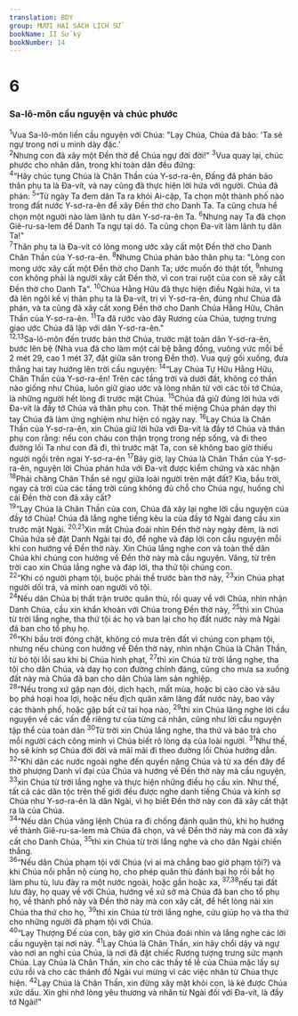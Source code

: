 ```yaml
---
translation: BDY
group: MƯƠI HAI SÁCH LỊCH SỬ
bookName: II Sử ký 
bookNumber: 14
---
```


<div class="title"><h1>6</h1><h3>Sa-lô-môn cầu nguyện và chúc phước</h3></div>
<span class="verse 2su_6_1"><sup>1</sup>Vua Sa-lô-môn liền cầu nguyện với Chúa: &#34;Lạy Chúa, Chúa đã bảo: &#39;Ta sẽ ngự trong nơi u minh dày đặc.&#39;<br/></span>
<span class="verse 2su_6_2"><sup>2</sup>Nhưng con đã xây một Đền thờ để Chúa ngự đời đời!&#34; </span>
<span class="verse 2su_6_3"><sup>3</sup>Vua quay lại, chúc phước cho nhân dân, trong khi toàn dân đều đứng:<br/></span>
<span class="verse 2su_6_4"><sup>4</sup>“Hãy chúc tụng Chúa là Chân Thần của Y-sơ-ra-ên, Đấng đã phán bảo thân phụ ta là Đa-vít, và nay cũng đã thực hiện lời hứa với người. Chúa đã phán: </span>
<span class="verse 2su_6_5"><sup>5</sup>“Từ ngày Ta đem dân Ta ra khỏi Ai-cập, Ta chọn một thành phố nào trong đất nước Y-sơ-ra-ên để xây Đền thờ cho Danh Ta. Ta cũng chưa hề chọn một người nào làm lãnh tụ dân Y-sơ-ra-ên Ta. </span>
<span class="verse 2su_6_6"><sup>6</sup>Nhưng nay Ta đã chọn Giê-ru-sa-lem để Danh Ta ngự tại dó. Ta cũng chọn Đa-vít làm lãnh tụ dân Ta!&#34;<br/></span>
<span class="verse 2su_6_7"><sup>7</sup>Thân phụ ta là Đa-vít có lòng mong ước xây cất một Đền thờ cho Danh Chân Thần của Y-sơ-ra-ên. </span>
<span class="verse 2su_6_8"><sup>8</sup>Nhưng Chúa phán bảo thân phụ ta: &#34;Lòng con mong ước xây cất một Đền thờ cho Danh Ta; ước muốn đó thật tốt, </span>
<span class="verse 2su_6_9"><sup>9</sup>nhưng con không phải là người xây cất Đền thờ, vì con trai ruột của con sẽ xây cất Đền thờ cho Danh Ta&#34;. </span>
<span class="verse 2su_6_10"><sup>10</sup>Chúa Hằng Hữu đã thực hiện điều Ngài hứa, vì ta đã lên ngôi kế vị thân phụ ta là Đa-vít, trị vì Y-sơ-ra-ên, đúng như Chúa đã phán, và ta cũng đã xây cất xong Đền thờ cho Danh Chúa Hằng Hữu, Chân Thần của Y-sơ-ra-ên. </span>
<span class="verse 2su_6_11"><sup>11</sup>Ta đã rước vào đây Rương của Chúa, tượng trưng giao ước Chúa đã lập với dân Y-sơ-ra-ên.&#34;<br/></span>
<span class="verse 2su_6_12 2su_6_13"><sup>12,13</sup>Sa-lô-môn đến trước bàn thờ Chúa, trước mặt toàn dân Y-sơ-ra-ên, bước lên bệ (Nhà vua đã cho làm một cái bệ bằng đồng, vuông vức mỗi bề 2 mét 29, cao 1 mét 37, đặt giữa sân trong Đền thờ). Vua quỳ gối xuống, đưa thẳng hai tay hướng lên trời cầu nguyện: </span>
<span class="verse 2su_6_14"><sup>14</sup>“Lạy Chúa Tự Hữu Hằng Hữu, Chân Thần của Y-sơ-ra-ên! Trên các tầng trời và dưới đất, không có thần nào giống như Chúa, luôn giữ giao ước và lòng nhân từ với các tôi tớ Chúa, là những người hết lòng đi trước mặt Chúa. </span>
<span class="verse 2su_6_15"><sup>15</sup>Chúa đã giữ đúng lời hứa với Đa-vít là đầy tớ Chúa và thân phụ con. Thật thế miệng Chúa phán dạy thì tay Chúa đã làm ứng nghiệm như hiện có ngày nay. </span>
<span class="verse 2su_6_16"><sup>16</sup>Lạy Chúa là Chân Thần của  Y-sơ-ra-ên, xin Chúa giữ lời hứa với Đa-vít là đầy tớ Chúa và thân phụ con rằng: nếu con cháu con thận trọng trong nếp sống, và đi theo đường lối Ta như con đã đi, thì trước mặt Ta, con sẽ không bao giờ thiếu người ngồi trên ngai Y-sơ-ra-ên </span>
<span class="verse 2su_6_17"><sup>17</sup>Bây giờ, lạy Chúa là Chân Thần của Y-sơ-ra-ên, nguyện lời Chúa phán hứa với Đa-vít được kiểm chứng và xác nhận </span>
<span class="verse 2su_6_18"><sup>18</sup>Phải chăng Chân Thần sẽ ngự giữa loài người trên mặt đất? Kìa, bầu trời, ngay cả trời của các tầng trời cũng không đủ chỗ cho Chúa ngự, huống chi cái Đền thờ con đã xây cất?<br/></span>
<span class="verse 2su_6_19"><sup>19</sup>“Lạy Chúa là Chân Thần của con, Chúa đã xây lại nghe lời cầu nguyện của đầy tớ Chúa! Chúa đã lắng nghe tiếng kêu la của đầy tớ Ngài đang cầu xin trước mặt Ngài. </span>
<span class="verse 2su_6_20 2su_6_21"><sup>20,21</sup>Xin mắt Chúa đoái nhìn Đền thờ này ngày đêm, là nơi Chúa hứa sẽ đặt Danh Ngài tại đó, để nghe và đáp lời con cầu nguyện mỗi khi con hướng về Đền thờ này. Xin Chúa lắng nghe con và toàn thể dân Chúa khi chúng con hướng về Đền thờ này mà cầu nguyện. Vâng, từ trên trời cao xin Chúa lắng nghe và đáp lời, tha thứ tội chúng con.<br/></span>
<span class="verse 2su_6_22"><sup>22</sup>“Khi có người phạm tội, buộc phải thề trước bàn thờ này, </span>
<span class="verse 2su_6_23"><sup>23</sup>xin Chúa phạt người dối trá, và minh oan người vô tội.<br/></span>
<span class="verse 2su_6_24"><sup>24</sup>Nếu dân Chúa bị thất trận trước quân thù, rồi quay về với Chúa, nhìn nhận Danh Chúa, cầu xin khẩn khoản với Chúa trong Đền thờ này, </span>
<span class="verse 2su_6_25"><sup>25</sup>thì xin Chúa từ trời lắng nghe, tha thứ tội ác họ và ban lại cho họ đất nước này mà Ngài đã ban cho tổ phụ họ.<br/></span>
<span class="verse 2su_6_26"><sup>26</sup>“Khi bầu trời đóng chặt, không có mưa trên đất vì chúng con phạm tội, nhưng nếu chúng con hướng về Đền thờ này, nhìn nhận Chúa là Chân Thần, từ bỏ tội lỗi sau khi bị Chúa hình phạt, </span>
<span class="verse 2su_6_27"><sup>27</sup>thì xin Chúa từ trời lắng nghe, tha tội cho dân Chúa, và dạy họ con đường chính đáng, cũng cho mưa sa xuống đất này mà Chúa đã ban cho dân Chúa làm sản nghiệp.<br/></span>
<span class="verse 2su_6_28"><sup>28</sup>“Nếu trong xứ gặp nạn đói, dịch hạch, mất mùa, hoặc bị cào cào và sâu bọ phá hoại hoa lợi, hoặc nếu địch quân xâm lăng đất nước này, bao vây các thành phố, hoặc gặp bất cứ tai họa nào, </span>
<span class="verse 2su_6_29"><sup>29</sup>thì xin Chúa lăng nghe lời cầu nguyện về các vấn đề riêng tư của từng cá nhân, cũng như lời cầu nguyện tập thể của toàn dân </span>
<span class="verse 2su_6_30"><sup>30</sup>Từ trời xin Chúa lắng nghe, tha thứ và báo trả cho mỗi người cách công minh vì Chúa biết rõ lòng dạ của loài người. </span>
<span class="verse 2su_6_31"><sup>31</sup>Như thế, họ sẽ kính sợ Chúa đời đời và mãi mãi đi theo đường lối Chúa hướng dẫn.<br/></span>
<span class="verse 2su_6_32"><sup>32</sup>“Khi dân các nước ngoài nghe đến quyền năng Chúa và từ xa đến đây để thờ phượng Danh vĩ đại của Chúa và hướng về Đền thờ này mà cầu nguyện, </span>
<span class="verse 2su_6_33"><sup>33</sup>xin Chúa từ trời lắng nghe và thực hiện những điều họ cầu xin. Như thế, tất cả các dân tộc trên thế giới đều được nghe danh tiếng Chúa và kính sợ Chúa như Y-sơ-ra-ên là dân Ngài, vì họ biết Đền thờ này con đã xây cất thật ra là của Chúa.<br/></span>
<span class="verse 2su_6_34"><sup>34</sup>“Nếu dân Chúa vâng lệnh Chúa ra đi chống đánh quân thù, khi họ hướng về thành Giê-ru-sa-lem mà Chúa đã chọn, và về Đền thờ này mà con đã xây cất cho Danh Chúa, </span>
<span class="verse 2su_6_35"><sup>35</sup>thì xin Chúa từ trời lắng nghe và cho dân Ngài chiến thắng.<br/></span>
<span class="verse 2su_6_36"><sup>36</sup>“Nếu dân Chúa phạm tội với Chúa (vì ai mà chẳng bao giờ phạm tội?) và khi Chúa nổi phẫn nộ cùng họ, cho phép quân thù đánh bại họ rồi bắt họ làm phu tù, lưu đày ra một nước ngoài, hoặc gần hoặc xa, </span>
<span class="verse 2su_6_37 2su_6_38"><sup>37,38</sup>nếu tại đất lưu đày, họ quay về với Chúa, hướng về xứ sở mà Chúa đã ban cho tổ phụ họ, về thành phố này và Đền thờ này mà con xây cất, để hết lòng nài xin Chúa tha thứ cho họ, </span>
<span class="verse 2su_6_39"><sup>39</sup>thì xin Chúa từ trời lắng nghe, cứu giúp họ và tha thứ cho những người đã phạm tội với Chúa.<br/></span>
<span class="verse 2su_6_40"><sup>40</sup>“Lạy Thượng Đế của con, bây giờ xin Chúa đoái nhìn và lắng nghe các lời cầu nguyện tại nơi này. </span>
<span class="verse 2su_6_41"><sup>41</sup>Lạy Chúa là Chân Thần, xin hãy chổi dậy và ngự vào nơi an nghỉ của Chúa, là nơi đã đặt chiếc Rương tượng trưng sức mạnh Chúa. Lạy Chúa là Chân Thần, xin cho các thầy tế lễ của Chúa mặc lấy sự cứu rỗi và cho các thánh đồ Ngài vui mừng vì các việc nhân từ Chúa thực hiện. </span>
<span class="verse 2su_6_42"><sup>42</sup>Lạy Chúa là Chân Thần, xin đừng xây mặt khỏi con, là kẻ được Chúa xức dầu. Xin ghi nhớ lòng yêu thương và nhân từ Ngài đối với Đa-vít, là đầy tớ Ngài!&#34;</span>
